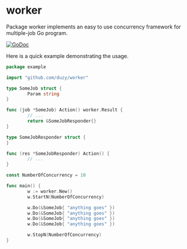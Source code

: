 # worker

Package worker implements an easy to use concurrency framework for
multiple-job Go program.

[![GoDoc](https://godoc.org/github.com/duzy/worker?status.svg)](http://godoc.org/github.com/duzy/worker)

Here is a quick example demonstrating the usage.

```go
package example

import "github.com/duzy/worker"

type SomeJob struct {
        Param string
}

func (job *SomeJob) Action() worker.Result {
        // ...
        return &SomeJobResponder{}
}

type SomeJobResponder struct {
}

func (res *SomeJobResponder) Action() {
        // ...
}

const NumberOfConcurrency = 10

func main() {
        w := worker.New()
        w.StartN(NumberOfConcurrency)

        w.Do(&SomeJob{ "anything goes" })
        w.Do(&SomeJob{ "anything goes" })
        w.Do(&SomeJob{ "anything goes" })
        w.Do(&SomeJob{ "anything goes" })

        w.StopN(NumberOfConcurrency)
}
```
